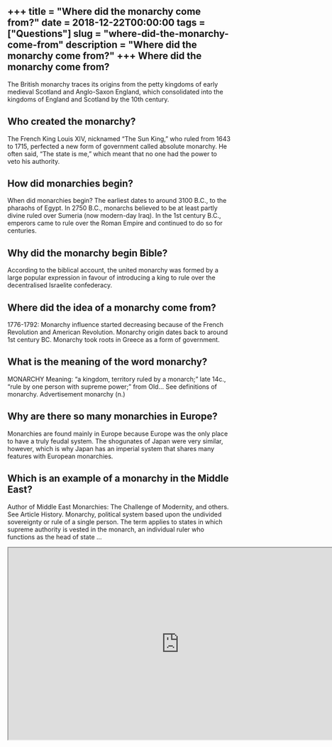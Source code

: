 +++
title = "Where did the monarchy come from?"
date = 2018-12-22T00:00:00
tags = ["Questions"]
slug = "where-did-the-monarchy-come-from"
description = "Where did the monarchy come from?"
+++
Where did the monarchy come from?
---------------------------------

The British monarchy traces its origins from the petty kingdoms of early medieval Scotland and Anglo-Saxon England, which consolidated into the kingdoms of England and Scotland by the 10th century.

Who created the monarchy?
-------------------------

The French King Louis XIV, nicknamed “The Sun King,” who ruled from 1643 to 1715, perfected a new form of government called absolute monarchy. He often said, “The state is me,” which meant that no one had the power to veto his authority.

How did monarchies begin?
-------------------------

When did monarchies begin? The earliest dates to around 3100 B.C., to the pharaohs of Egypt. In 2750 B.C., monarchs believed to be at least partly divine ruled over Sumeria (now modern-day Iraq). In the 1st century B.C., emperors came to rule over the Roman Empire and continued to do so for centuries.

Why did the monarchy begin Bible?
---------------------------------

According to the biblical account, the united monarchy was formed by a large popular expression in favour of introducing a king to rule over the decentralised Israelite confederacy.

Where did the idea of a monarchy come from?
-------------------------------------------

1776-1792: Monarchy influence started decreasing because of the French Revolution and American Revolution. Monarchy origin dates back to around 1st century BC. Monarchy took roots in Greece as a form of government.

What is the meaning of the word monarchy?
-----------------------------------------

MONARCHY Meaning: “a kingdom, territory ruled by a monarch;” late 14c., “rule by one person with supreme power;” from Old… See definitions of monarchy. Advertisement monarchy (n.)

Why are there so many monarchies in Europe?
-------------------------------------------

­Monarchies are found mainly in Europe because Europe was the only place to have a truly feudal system. The shogunates of Japan were very similar, however, which is why Japan has an imperial system that shares many features with European monarchies.

Which is an example of a monarchy in the Middle East?
-----------------------------------------------------

Author of Middle East Monarchies: The Challenge of Modernity, and others. See Article History. Monarchy, political system based upon the undivided sovereignty or rule of a single person. The term applies to states in which supreme authority is vested in the monarch, an individual ruler who functions as the head of state …

<iframe allow="accelerometer; autoplay; clipboard-write; encrypted-media; gyroscope; picture-in-picture" allowfullscreen="" class="__youtube_prefs__  epyt-is-override  no-lazyload" data-no-lazy="1" data-origheight="433" data-origwidth="770" data-skipgform_ajax_framebjll="" height="433" id="_ytid_91874" loading="lazy" src="https://www.youtube.com/embed/agGQgR981AY?enablejsapi=1&autoplay=0&cc_load_policy=0&cc_lang_pref=&iv_load_policy=1&loop=0&modestbranding=0&rel=1&fs=1&playsinline=0&autohide=2&theme=dark&color=red&controls=1&" title="YouTube player" width="770"></iframe>